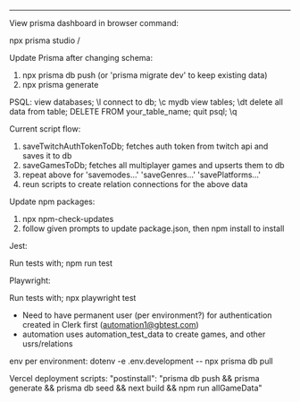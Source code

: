 ---

View prisma dashboard in browser command:

npx prisma studio /

Update Prisma after changing schema:

1. npx prisma db push (or 'prisma migrate dev' to keep existing data)
2. npx prisma generate

PSQL:
view databases; \l
connect to db; \c mydb
view tables; \dt
delete all data from table; DELETE FROM your_table_name;
quit psql; \q

Current script flow:

1. saveTwitchAuthTokenToDb; fetches auth token from twitch api and saves it to db
2. saveGamesToDb; fetches all multiplayer games and upserts them to db
3. repeat above for 'savemodes...' 'saveGenres...' 'savePlatforms...'
4. reun scripts to create relation connections for the above data

Update npm packages:

1. npx npm-check-updates
2. follow given prompts to update package.json, then npm install to install

Jest:

Run tests with; npm run test

Playwright:

Run tests with; npx playwright test

- Need to have permanent user (per environment?) for authentication created in Clerk first (automation1@gbtest.com)
- automation uses automation_test_data to create games, and other usrs/relations

env per environment:
dotenv -e .env.development -- npx prisma db pull

Vercel deployment scripts:
"postinstall": "prisma db push && prisma generate && prisma db seed && next build && npm run allGameData"
